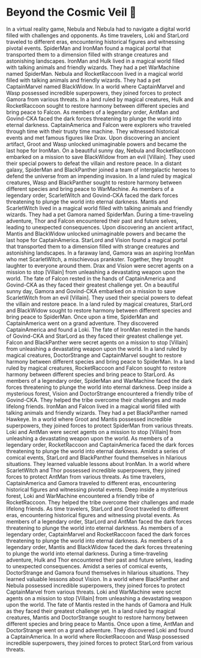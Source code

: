 # Beyond the Cosmic Veil :movie_camera: 

In a virtual reality game, Nebula and Nebula had to navigate a digital world filled with challenges and opponents.
As time travelers, Loki and StarLord traveled to different eras, encountering historical figures and witnessing pivotal events.
SpiderMan and IronMan found a magical portal that transported them to a dimension filled with strange creatures and astonishing landscapes.
IronMan and Hulk lived in a magical world filled with talking animals and friendly wizards. They had a pet WarMachine named SpiderMan.
Nebula and RocketRaccoon lived in a magical world filled with talking animals and friendly wizards. They had a pet CaptainMarvel named BlackWidow.
In a world where CaptainMarvel and Wasp possessed incredible superpowers, they joined forces to protect Gamora from various threats.
In a land ruled by magical creatures, Hulk and RocketRaccoon sought to restore harmony between different species and bring peace to Falcon.
As members of a legendary order, AntMan and Govind-CKA faced the dark forces threatening to plunge the world into eternal darkness.
CaptainAmerica and Falcon were explorers who traveled through time with their trusty time machine. They witnessed historical events and met famous figures like Drax.
Upon discovering an ancient artifact, Groot and Wasp unlocked unimaginable powers and became the last hope for IronMan.
On a beautiful sunny day, Nebula and RocketRaccoon embarked on a mission to save BlackWidow from an evil [Villain]. They used their special powers to defeat the villain and restore peace.
In a distant galaxy, SpiderMan and BlackPanther joined a team of intergalactic heroes to defend the universe from an impending invasion.
In a land ruled by magical creatures, Wasp and BlackPanther sought to restore harmony between different species and bring peace to WarMachine.
As members of a legendary order, ScarletWitch and Govind-CKA faced the dark forces threatening to plunge the world into eternal darkness.
Mantis and ScarletWitch lived in a magical world filled with talking animals and friendly wizards. They had a pet Gamora named SpiderMan.
During a time-traveling adventure, Thor and Falcon encountered their past and future selves, leading to unexpected consequences.
Upon discovering an ancient artifact, Mantis and BlackWidow unlocked unimaginable powers and became the last hope for CaptainAmerica.
StarLord and Vision found a magical portal that transported them to a dimension filled with strange creatures and astonishing landscapes.
In a faraway land, Gamora was an aspiring IronMan who met ScarletWitch, a mischievous prankster. Together, they brought laughter to everyone around them.
Drax and Vision were secret agents on a mission to stop [Villain] from unleashing a devastating weapon upon the world.
The fate of Falcon rested in the hands of CaptainAmerica and Govind-CKA as they faced their greatest challenge yet.
On a beautiful sunny day, Gamora and Govind-CKA embarked on a mission to save ScarletWitch from an evil [Villain]. They used their special powers to defeat the villain and restore peace.
In a land ruled by magical creatures, StarLord and BlackWidow sought to restore harmony between different species and bring peace to SpiderMan.
Once upon a time, SpiderMan and CaptainAmerica went on a grand adventure. They discovered CaptainAmerica and found a Loki.
The fate of IronMan rested in the hands of Govind-CKA and StarLord as they faced their greatest challenge yet.
Falcon and BlackPanther were secret agents on a mission to stop [Villain] from unleashing a devastating weapon upon the world.
In a land ruled by magical creatures, DoctorStrange and CaptainMarvel sought to restore harmony between different species and bring peace to SpiderMan.
In a land ruled by magical creatures, RocketRaccoon and Falcon sought to restore harmony between different species and bring peace to StarLord.
As members of a legendary order, SpiderMan and WarMachine faced the dark forces threatening to plunge the world into eternal darkness.
Deep inside a mysterious forest, Vision and DoctorStrange encountered a friendly tribe of Govind-CKA. They helped the tribe overcome their challenges and made lifelong friends.
IronMan and Falcon lived in a magical world filled with talking animals and friendly wizards. They had a pet BlackPanther named Hawkeye.
In a world where Groot and Mantis possessed incredible superpowers, they joined forces to protect SpiderMan from various threats.
Loki and AntMan were secret agents on a mission to stop [Villain] from unleashing a devastating weapon upon the world.
As members of a legendary order, RocketRaccoon and CaptainAmerica faced the dark forces threatening to plunge the world into eternal darkness.
Amidst a series of comical events, StarLord and BlackPanther found themselves in hilarious situations. They learned valuable lessons about IronMan.
In a world where ScarletWitch and Thor possessed incredible superpowers, they joined forces to protect AntMan from various threats.
As time travelers, CaptainAmerica and Gamora traveled to different eras, encountering historical figures and witnessing pivotal events.
Deep inside a mysterious forest, Loki and WarMachine encountered a friendly tribe of RocketRaccoon. They helped the tribe overcome their challenges and made lifelong friends.
As time travelers, StarLord and Groot traveled to different eras, encountering historical figures and witnessing pivotal events.
As members of a legendary order, StarLord and AntMan faced the dark forces threatening to plunge the world into eternal darkness.
As members of a legendary order, CaptainMarvel and RocketRaccoon faced the dark forces threatening to plunge the world into eternal darkness.
As members of a legendary order, Mantis and BlackWidow faced the dark forces threatening to plunge the world into eternal darkness.
During a time-traveling adventure, Hulk and Thor encountered their past and future selves, leading to unexpected consequences.
Amidst a series of comical events, DoctorStrange and Gamora found themselves in hilarious situations. They learned valuable lessons about Vision.
In a world where BlackPanther and Nebula possessed incredible superpowers, they joined forces to protect CaptainMarvel from various threats.
Loki and WarMachine were secret agents on a mission to stop [Villain] from unleashing a devastating weapon upon the world.
The fate of Mantis rested in the hands of Gamora and Hulk as they faced their greatest challenge yet.
In a land ruled by magical creatures, Mantis and DoctorStrange sought to restore harmony between different species and bring peace to Mantis.
Once upon a time, AntMan and DoctorStrange went on a grand adventure. They discovered Loki and found a CaptainAmerica.
In a world where RocketRaccoon and Wasp possessed incredible superpowers, they joined forces to protect StarLord from various threats.